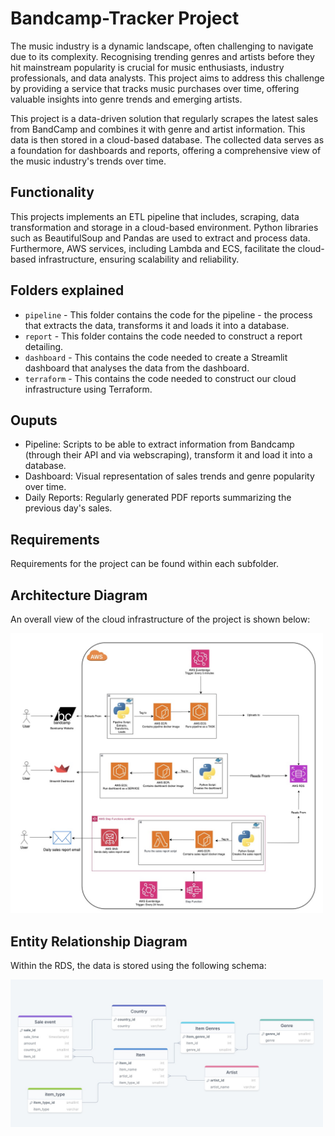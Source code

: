 # Bandcamp-Tracker Project

The music industry is a dynamic landscape, often challenging to navigate due to its complexity. Recognising trending genres and artists before they hit mainstream popularity is crucial for music enthusiasts, industry professionals, and data analysts. This project aims to address this challenge by providing a service that tracks music purchases over time, offering valuable insights into genre trends and emerging artists.

This project is a data-driven solution that regularly scrapes the latest sales from BandCamp and combines it with genre and artist information. This data is then stored in a cloud-based database. The collected data serves as a foundation for dashboards and reports, offering a comprehensive view of the music industry's trends over time.

## Functionality

This projects implements an ETL pipeline that includes, scraping, data transformation and storage in a cloud-based environment. Python libraries such as BeautifulSoup and Pandas are used to extract and process data. Furthermore, AWS services, including Lambda and ECS, facilitate the cloud-based infrastructure, ensuring scalability and reliability.

## Folders explained
- `pipeline` - This folder contains the code for the pipeline - the process that extracts the data, transforms it and loads it into a database.
- `report` - This folder contains the code needed to construct a report detailing.
- `dashboard` - This contains the code needed to create a Streamlit dashboard that analyses the data from the dashboard.
- `terraform` - This contains the code needed to construct our cloud infrastructure using Terraform.

## Ouputs
- Pipeline: Scripts to be able to extract information from Bandcamp (through their API and via webscraping), transform it and load it into a database.
- Dashboard: Visual representation of sales trends and genre popularity over time.
- Daily Reports: Regularly generated PDF reports summarizing the previous day's sales.

## Requirements
Requirements for the project can be found within each subfolder.

## Architecture Diagram
An overall view of the cloud infrastructure of the project is shown below:

<img src="architect.jpeg" alt="Architect Diagram" width="500"/>


## Entity Relationship Diagram
Within the RDS, the data is stored using the following schema:

<img src="database.jpeg" alt="Database Diagram" width="500"/>